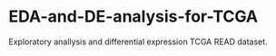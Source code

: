 # EDA-and-DE-analysis-for-TCGA
Exploratory anallysis and differential expression TCGA READ dataset.
